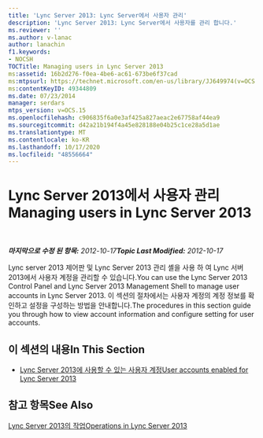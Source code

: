 ```yaml
---
title: 'Lync Server 2013: Lync Server에서 사용자 관리'
description: 'Lync Server 2013: Lync Server에서 사용자를 관리 합니다.'
ms.reviewer: ''
ms.author: v-lanac
author: lanachin
f1.keywords:
- NOCSH
TOCTitle: Managing users in Lync Server 2013
ms:assetid: 16b2d276-f0ea-4be6-ac61-673be6f37cad
ms:mtpsurl: https://technet.microsoft.com/en-us/library/JJ649974(v=OCS.15)
ms:contentKeyID: 49344809
ms.date: 07/23/2014
manager: serdars
mtps_version: v=OCS.15
ms.openlocfilehash: c906835f6a0e3af425a827aeac2e67758af44ea9
ms.sourcegitcommit: d42a21b194f4a45e828188e04b25c1ce28a5d1ae
ms.translationtype: MT
ms.contentlocale: ko-KR
ms.lasthandoff: 10/17/2020
ms.locfileid: "48556664"
---
```

# <a name="managing-users-in-lync-server-2013"></a><span data-ttu-id="f135e-103">Lync Server 2013에서 사용자 관리</span><span class="sxs-lookup"><span data-stu-id="f135e-103">Managing users in Lync Server 2013</span></span>

<div data-xmlns="http://www.w3.org/1999/xhtml">

<div class="topic" data-xmlns="http://www.w3.org/1999/xhtml" data-msxsl="urn:schemas-microsoft-com:xslt" data-cs="https://msdn.microsoft.com/">

<div data-asp="https://msdn2.microsoft.com/asp">



</div>

<div id="mainSection">

<div id="mainBody">

<span> </span>

<span data-ttu-id="f135e-104">_**마지막으로 수정 된 항목:** 2012-10-17_</span><span class="sxs-lookup"><span data-stu-id="f135e-104">_**Topic Last Modified:** 2012-10-17_</span></span>

<span data-ttu-id="f135e-105">Lync server 2013 제어판 및 Lync Server 2013 관리 셸을 사용 하 여 Lync 서버 2013에서 사용자 계정을 관리할 수 있습니다.</span><span class="sxs-lookup"><span data-stu-id="f135e-105">You can use the Lync Server 2013 Control Panel and Lync Server 2013 Management Shell to manage user accounts in Lync Server 2013.</span></span> <span data-ttu-id="f135e-106">이 섹션의 절차에서는 사용자 계정의 계정 정보를 확인하고 설정을 구성하는 방법을 안내합니다.</span><span class="sxs-lookup"><span data-stu-id="f135e-106">The procedures in this section guide you through how to view account information and configure setting for user accounts.</span></span>

<div>

## <a name="in-this-section"></a><span data-ttu-id="f135e-107">이 섹션의 내용</span><span class="sxs-lookup"><span data-stu-id="f135e-107">In This Section</span></span>

  - [<span data-ttu-id="f135e-108">Lync Server 2013에 사용할 수 있는 사용자 계정</span><span class="sxs-lookup"><span data-stu-id="f135e-108">User accounts enabled for Lync Server 2013</span></span>](lync-server-2013-user-accounts-enabled-for-lync-server.md)

</div>

<div>

## <a name="see-also"></a><span data-ttu-id="f135e-109">참고 항목</span><span class="sxs-lookup"><span data-stu-id="f135e-109">See Also</span></span>


[<span data-ttu-id="f135e-110">Lync Server 2013의 작업</span><span class="sxs-lookup"><span data-stu-id="f135e-110">Operations in Lync Server 2013</span></span>](lync-server-2013-operations.md)  
  

</div>

</div>

<span> </span>

</div>

</div>

</div>

